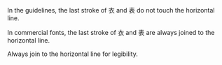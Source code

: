 In the guidelines, the last stroke of 衣 and 表 do not touch the horizontal line.

In commercial fonts, the last stroke of 衣 and 表 are always joined to the horizontal line.

Always join to the horizontal line for legibility.

